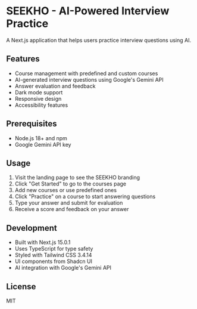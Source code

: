 # SEEKHO - AI-Powered Interview Practice

A Next.js application that helps users practice interview questions using AI.

## Features

- Course management with predefined and custom courses
- AI-generated interview questions using Google's Gemini API
- Answer evaluation and feedback
- Dark mode support
- Responsive design
- Accessibility features

## Prerequisites

- Node.js 18+ and npm
- Google Gemini API key


## Usage

1. Visit the landing page to see the SEEKHO branding
2. Click "Get Started" to go to the courses page
3. Add new courses or use predefined ones
4. Click "Practice" on a course to start answering questions
5. Type your answer and submit for evaluation
6. Receive a score and feedback on your answer

## Development

- Built with Next.js 15.0.1
- Uses TypeScript for type safety
- Styled with Tailwind CSS 3.4.14
- UI components from Shadcn UI
- AI integration with Google's Gemini API

## License

MIT
